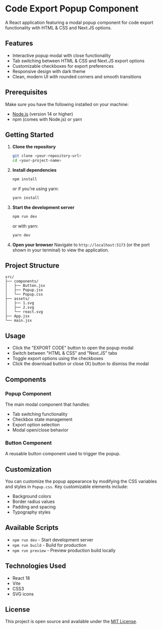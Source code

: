 # Code Export Popup Component

A React application featuring a modal popup component for code export functionality with HTML & CSS and Next.JS options.

## Features

- Interactive popup modal with close functionality
- Tab switching between HTML & CSS and Next.JS export options
- Customizable checkboxes for export preferences
- Responsive design with dark theme
- Clean, modern UI with rounded corners and smooth transitions

## Prerequisites

Make sure you have the following installed on your machine:
- [Node.js](https://nodejs.org/) (version 14 or higher)
- npm (comes with Node.js) or yarn

## Getting Started

1. **Clone the repository**
   ```bash
   git clone <your-repository-url>
   cd <your-project-name>
   ```

2. **Install dependencies**
   ```bash
   npm install
   ```
   or if you're using yarn:
   ```bash
   yarn install
   ```

3. **Start the development server**
   ```bash
   npm run dev
   ```
   or with yarn:
   ```bash
   yarn dev
   ```

4. **Open your browser**
   Navigate to `http://localhost:5173` (or the port shown in your terminal) to view the application.

## Project Structure

```
src/
├── components/
│   ├── Button.jsx
│   ├── Popup.jsx
│   └── Popup.css
├── assets/
│   ├── 1.svg
│   ├── 2.svg
│   └── react.svg
├── App.jsx
└── main.jsx
```

## Usage

- Click the "EXPORT CODE" button to open the popup modal
- Switch between "HTML & CSS" and "Next.JS" tabs
- Toggle export options using the checkboxes
- Click the download button or close (X) button to dismiss the modal

## Components

### Popup Component
The main modal component that handles:
- Tab switching functionality
- Checkbox state management  
- Export option selection
- Modal open/close behavior

### Button Component
A reusable button component used to trigger the popup.

## Customization

You can customize the popup appearance by modifying the CSS variables and styles in `Popup.css`. Key customizable elements include:
- Background colors
- Border radius values
- Padding and spacing
- Typography styles

## Available Scripts

- `npm run dev` - Start development server
- `npm run build` - Build for production
- `npm run preview` - Preview production build locally

## Technologies Used

- React 18
- Vite
- CSS3
- SVG icons

## License

This project is open source and available under the [MIT License](LICENSE).